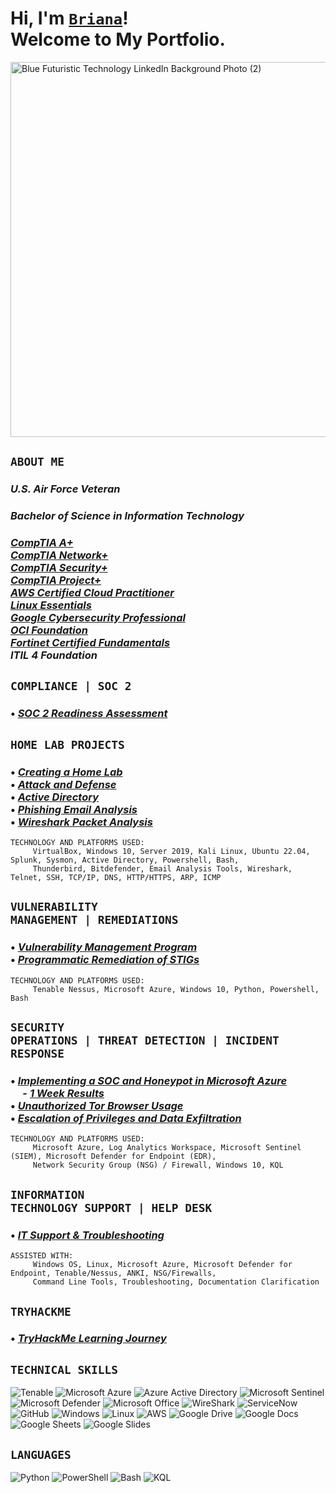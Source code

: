 <h1>Hi, I'm <a href="https://www.linkedin.com/in/brianalwillis/"><code>Briana</code></a>!<br>Welcome to My Portfolio.</h1>

<img width="2000" height="600" alt="Blue Futuristic Technology LinkedIn Background Photo (2)" src="https://github.com/user-attachments/assets/39f05744-86ea-4379-a38a-29a349e6114b" /></br>

## <code>ABOUT ME</code>

### *U.S. Air Force Veteran*
### *Bachelor of Science in Information Technology*
### [*CompTIA A+*](https://www.credly.com/earner/earned/badge/b053f3c0-6e80-4d2e-bb8c-f8f4f8172a40)</br>[*CompTIA Network+*](https://www.credly.com/earner/earned/badge/8ca33678-28c0-4119-b5b4-822a320eb803)</br>[*CompTIA Security+*](https://www.credly.com/earner/earned/badge/da5ce54c-26da-4b7e-849b-182c826863c5)</br>[*CompTIA Project+*](https://www.credly.com/earner/earned/badge/0d1243de-75d5-410b-bb18-a37070e00930)</br>[*AWS Certified Cloud Practitioner*](https://www.credly.com/earner/earned/badge/6f187de9-6d92-4634-b4a7-d0c02943d1af)</br>[*Linux Essentials*](https://www.credly.com/earner/earned/badge/043dea14-3383-4b88-86bd-e26f7be1d630)</br>[*Google Cybersecurity Professional*](https://www.credly.com/earner/earned/badge/bbe5b941-760f-4552-803f-c85c04d2a9c9)</br>[*OCI Foundation*](https://catalog-education.oracle.com/ords/certview/sharebadge?id=3BE751E4FA6A96F2CA78400F18688436825E820C9160231BF337C8380B248E66)</br>[*Fortinet Certified Fundamentals*](https://www.credly.com/earner/earned/badge/6297b643-fab4-4f51-834f-8e908e746a76)</br>*ITIL 4 Foundation*

## <code>COMPLIANCE | SOC 2</code>

### • [*SOC 2 Readiness Assessment*](https://github.com/brianalwillis/compliance/tree/main)

## <code>HOME LAB PROJECTS</code>

### • [*Creating a Home Lab*](https://github.com/brianalwillis/virtual-home-lab/blob/main/README.md)</br> • [*Attack and Defense*](https://github.com/brianalwillis/virtual-home-lab/blob/main/attack-defend.md)</br> • [*Active Directory*](https://github.com/brianalwillis/virtual-home-lab/blob/main/active-directory.md)</br> • [*Phishing Email Analysis*](https://github.com/brianalwillis/phishing-email-analysis/blob/main/README.md)</br> • [*Wireshark Packet Analysis*](https://github.com/brianalwillis/wireshark-packet-analysis/tree/main)

```
TECHNOLOGY AND PLATFORMS USED:
     VirtualBox, Windows 10, Server 2019, Kali Linux, Ubuntu 22.04, Splunk, Sysmon, Active Directory, Powershell, Bash,
     Thunderbird, Bitdefender, Email Analysis Tools, Wireshark, Telnet, SSH, TCP/IP, DNS, HTTP/HTTPS, ARP, ICMP
```

## <code>VULNERABILITY MANAGEMENT | REMEDIATIONS</code>

### • [*Vulnerability Management Program*](https://github.com/brianalwillis/vulnerability-management-program)</br> • [*Programmatic Remediation of STIGs*](https://github.com/brianalwillis/programmatic-vulnerability-remediation)

```
TECHNOLOGY AND PLATFORMS USED:
     Tenable Nessus, Microsoft Azure, Windows 10, Python, Powershell, Bash
```

## <code>SECURITY OPERATIONS | THREAT DETECTION | INCIDENT RESPONSE</code>

### • [*Implementing a SOC and Honeypot in Microsoft Azure*](https://github.com/brianalwillis/soc-honeypot/tree/main)</br>&nbsp;&nbsp;&nbsp;&nbsp;&nbsp;- [*1 Week Results*](https://github.com/brianalwillis/soc-honeypot/blob/main/1-week-results.md)</br> • [*Unauthorized Tor Browser Usage*](https://github.com/brianalwillis/threat-hunting-scenario-tor/blob/main/README.md)</br> • [*Escalation of Privileges and Data Exfiltration*](https://github.com/brianalwillis/incident-response-linux/blob/main/README.md)
```
TECHNOLOGY AND PLATFORMS USED:
     Microsoft Azure, Log Analytics Workspace, Microsoft Sentinel (SIEM), Microsoft Defender for Endpoint (EDR),
     Network Security Group (NSG) / Firewall, Windows 10, KQL
```

## <code>INFORMATION TECHNOLOGY SUPPORT | HELP DESK</code>

### • [*IT Support & Troubleshooting*](https://github.com/brianalwillis/it-support)

```
ASSISTED WITH:
     Windows OS, Linux, Microsoft Azure, Microsoft Defender for Endpoint, Tenable/Nessus, ANKI, NSG/Firewalls,
     Command Line Tools, Troubleshooting, Documentation Clarification
```

## <code>TRYHACKME</code>

### • [*TryHackMe Learning Journey*](https://github.com/brianalwillis/try-hack-me/tree/main)

## <code>TECHNICAL SKILLS</code>

![Tenable](https://img.shields.io/badge/-Tenable-242B75?style=flat-square&logo=Tenable) 
![Microsoft Azure](https://img.shields.io/badge/-Microsoft_Azure-0078D4?style=flat-square&logo=Microsoft_Azure)
![Azure Active Directory](https://img.shields.io/badge/-Azure_Active_Directory-0b7cdf?style=flat-square&logo=Azure_Active_Directory)
![Microsoft Sentinel](https://img.shields.io/badge/-Microsoft_Sentinel-5cb2f1?style=flat-square&logo=Microsoft_Sentinel)
![Microsoft Defender](https://img.shields.io/badge/-Microsoft_Defender-1087da?style=flat-square&logo=Microsoft_Defender)
![Microsoft Office](https://img.shields.io/badge/-Microsoft_Office_365-7557a4?style=flat-square&logo=Microsoft_Office_365)
![WireShark](https://img.shields.io/badge/-WireShark-8abbd4?style=flat-square&logo=WireShark)
![ServiceNow](https://img.shields.io/badge/-ServiceNow-85b7a4?style=flat-square&logo=ServiceNow)
![GitHub](https://img.shields.io/badge/-GitHub-181717?style=flat-square&logo=github)
![Windows](https://img.shields.io/badge/-Windows-0078d7?style=flat-square&logo=Windows)
![Linux](https://img.shields.io/badge/-Linux-FCC624?style=flat-square&logo=linux&logoColor=black)
![AWS](https://img.shields.io/badge/-AWS-1d242e?style=flat-square&logo=AWS)
![Google Drive](https://img.shields.io/badge/-Google_Drive-4285F4?style=flat-square&logo=GoogleDrive&logoColor=white)
![Google Docs](https://img.shields.io/badge/-Google_Docs-4285F4?style=flat-square&logo=GoogleDocs&logoColor=white)
![Google Sheets](https://img.shields.io/badge/-Google_Sheets-34A853?style=flat-square&logo=GoogleSheets&logoColor=white)
![Google Slides](https://img.shields.io/badge/-Google_Slides-FBBC04?style=flat-square&logo=GoogleSlides&logoColor=black)

## <code>LANGUAGES</code>

![Python](https://img.shields.io/badge/-Python-3776AB?style=flat-square&logo=Python&logoColor=white)
![PowerShell](https://img.shields.io/badge/-Powershell-5793fa?style=flat-square&logo=Powershell)
![Bash](https://img.shields.io/badge/-Bash-4EAA25?style=flat-square&logo=gnubash&logoColor=white)
![KQL](https://img.shields.io/badge/-KQL-36336e?style=flat-square&logo=KQL)
